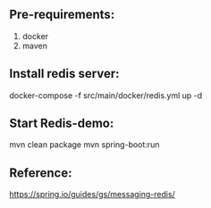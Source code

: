 ## Pre-requirements:
1. docker
2. maven

## Install redis server:
docker-compose -f src/main/docker/redis.yml up -d

## Start Redis-demo:
mvn clean package
mvn spring-boot:run

## Reference:
https://spring.io/guides/gs/messaging-redis/